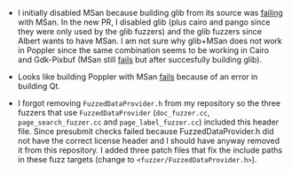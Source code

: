 - I initially disabled MSan because building glib from its source was
  [failing](https://github.com/google/oss-fuzz/runs/1456033255#step:7:5719) with
  MSan. In the new PR, I disabled glib (plus cairo and pango since they were
  only used by the glib fuzzers) and the glib fuzzers since Albert wants to have
  MSan. I am not sure why glib+MSan does not work in Poppler since the same
  combination seems to be working in Cairo and Gdk-Pixbuf (MSan still
  [fails](https://github.com/google/oss-fuzz/runs/1456033255#step:7:5719) but
  after succesfully building glib).

- Looks like building Poppler with MSan
  [fails](https://github.com/google/oss-fuzz/runs/1465507825?check_suite_focus=true#step:7:2896)
  because of an error in building Qt.

- I forgot removing `FuzzedDataProvider.h` from my repository so the three
  fuzzers that use `FuzzedDataProvider` (`doc_fuzzer.cc`,
  `page_search_fuzzer.cc` and `page_label_fuzzer.cc`) included this header file.
  Since presubmit checks failed because FuzzedDataProvider.h did not have the
  correct license header and I should have anyway removed it from this
  repository. I added three patch files that fix the include paths in these fuzz
  targets (change to `<fuzzer/FuzzedDataProvider.h>`).
